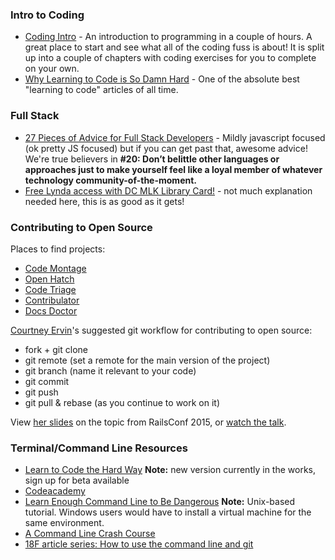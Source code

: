 
### Intro to Coding

* [Coding Intro](http://codingintro.com/) - An introduction to programming in a couple of hours. A great place to start and see what all of the coding fuss is about! It is split up into a couple of chapters with coding exercises for you to complete on your own.
* [Why Learning to Code is So Damn Hard](http://www.vikingcodeschool.com/posts/why-learning-to-code-is-so-damn-hard) - One of the absolute best "learning to code" articles of all time.

### Full Stack

* [27 Pieces of Advice for Full Stack Developers](https://www.talentbuddy.co/blog/27-pieces-of-advice-for-full-stack-developers/) - Mildly javascript focused (ok pretty JS focused) but if you can get past that, awesome advice! We're true believers in **#20: Don’t belittle other languages or approaches just to make yourself feel like a loyal member of whatever technology community-of-the-moment.**
* [Free Lynda access with DC MLK Library Card!](http://dclibrary.org/node/46352) - not much explanation needed here, this is as good as it gets!

<a name="open-source"></a>
### Contributing to Open Source

Places to find projects:
*  [Code Montage](https://www.codemontage.com/)
*  [Open Hatch](https://openhatch.org/)
*  [Code Triage](http://www.codetriage.com/)
*  [Contribulator](https://contribulator.herokuapp.com/)
*  [Docs Doctor](http://www.docsdoctor.org/)

[Courtney Ervin](https://twitter.com/courteneyervin)'s suggested git workflow for contributing to open source:
*  fork + git clone
*  git remote (set a remote for the main version of the project)
*  git branch (name it relevant to your code)
*  git commit
*  git push
*  git pull & rebase (as you continue to work on it)

View [her slides](https://speakerdeck.com/courte/level-up-with-oss) on the topic from RailsConf 2015, or [watch the talk](https://www.youtube.com/watch?v=QJpkRZn2p9k).

### Terminal/Command Line Resources
*  [Learn to Code the Hard Way](https://learncodethehardway.org/unix/) **Note:** new version currently in the works, sign up for beta available
*  [Codeacademy](https://www.codecademy.com/learn/learn-the-command-line)
*  [Learn Enough Command Line to Be Dangerous](https://www.learnenough.com/command-line-tutorial) **Note:** Unix-based tutorial.  Windows users would have to install a virtual machine for the same environment.
*  [A Command Line Crash Course](https://www.vikingcodeschool.com/web-development-basics/a-command-line-crash-course)
* [18F article series: How to use the command line and git](https://18f.gsa.gov/2015/03/03/how-to-use-github-and-the-terminal-a-guide/)
